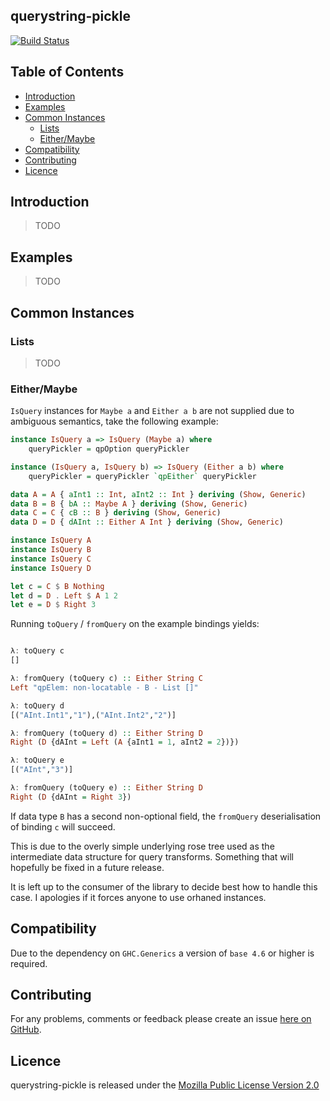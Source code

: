 ## querystring-pickle

[![Build Status](https://secure.travis-ci.org/brendanhay/querystring-pickle.png)](http://travis-ci.org/brendanhay/querystring-pickle)


## Table of Contents

* [Introduction](#introduction)
* [Examples](#examples)
* [Common Instances](#common-instances)
  - [Lists](#lists)
  - [Either/Maybe](#either-maybe)
* [Compatibility](#compatibility)
* [Contributing](#contributing)
* [Licence](#licence)


## Introduction

> TODO


## Examples

> TODO


## Common Instances

### Lists

> TODO


### Either/Maybe

`IsQuery` instances for `Maybe a` and `Either a b` are not supplied due to
ambiguous semantics, take the following example:

```haskell
instance IsQuery a => IsQuery (Maybe a) where
    queryPickler = qpOption queryPickler

instance (IsQuery a, IsQuery b) => IsQuery (Either a b) where
    queryPickler = queryPickler `qpEither` queryPickler

data A = A { aInt1 :: Int, aInt2 :: Int } deriving (Show, Generic)
data B = B { bA :: Maybe A } deriving (Show, Generic)
data C = C { cB :: B } deriving (Show, Generic)
data D = D { dAInt :: Either A Int } deriving (Show, Generic)

instance IsQuery A
instance IsQuery B
instance IsQuery C
instance IsQuery D

let c = C $ B Nothing
let d = D . Left $ A 1 2
let e = D $ Right 3
```

Running `toQuery` / `fromQuery` on the example bindings yields:

```haskell

λ: toQuery c
[]

λ: fromQuery (toQuery c) :: Either String C
Left "qpElem: non-locatable - B - List []"

λ: toQuery d
[("AInt.Int1","1"),("AInt.Int2","2")]

λ: fromQuery (toQuery d) :: Either String D
Right (D {dAInt = Left (A {aInt1 = 1, aInt2 = 2})})

λ: toQuery e
[("AInt","3")]

λ: fromQuery (toQuery e) :: Either String D
Right (D {dAInt = Right 3})

```

If data type `B` has a second non-optional field, the `fromQuery` deserialisation
of binding `c` will succeed.

This is due to the overly simple underlying rose tree used
as the intermediate data structure for query transforms.
Something that will hopefully be fixed in a future release.

It is left up to the consumer of the library to decide best how to handle this
case. I apologies if it forces anyone to use orhaned instances.


## Compatibility

Due to the dependency on `GHC.Generics` a version of `base 4.6` or higher is required.


## Contributing

For any problems, comments or feedback please create an issue [here on GitHub](github.com/brendanhay/querystring-pickle/issues).


## Licence

querystring-pickle is released under the [Mozilla Public License Version 2.0](http://www.mozilla.org/MPL/)
